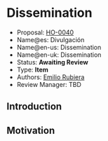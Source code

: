 # Dissemination

* Proposal: [HO-0040](0040-dissemination.md)
* Name@es: Divulgación
* Name@en-us: Dissemination
* Name@en-uk: Dissemination
* Status: **Awaiting Review**
* Type: **Item**
* Authors: [Emilio Rubiera](https://github.com/spitxa)
* Review Manager: TBD

## Introduction



## Motivation
